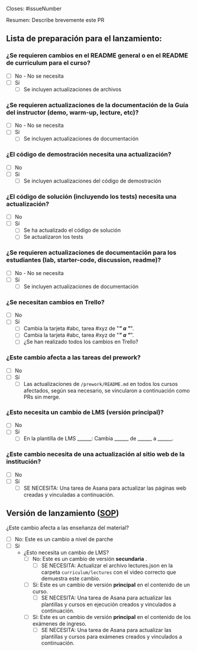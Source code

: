 Closes: #issueNumber

Resumen: Describe brevemente este PR

## Lista de preparación para el lanzamiento:

### ¿Se requieren cambios en el README general o en el README de curriculum para el curso?

- [ ] No - No se necesita
- [ ] Sí
   - [ ] Se incluyen actualizaciones de archivos

### ¿Se requieren actualizaciones de la documentación de la Guía del instructor (demo, warm-up, lecture, etc)?

- [ ] No - No se necesita
- [ ] Sí
   - [ ] Se incluyen actualizaciones de documentación

### ¿El código de demostración necesita una actualización?

- [ ] No
- [ ] Sí
  - [ ] Se incluyen actualizaciones del código de demostración

### ¿El código de solución (incluyendo los tests) necesita una actualización?

- [ ] No
- [ ] Sí
  - [ ] Se ha actualizado el código de solución
  - [ ] Se actualizaron los tests

### ¿Se requieren actualizaciones de documentación para los estudiantes (lab, starter-code, discussion, readme)?

- [ ] No - No se necesita
- [ ] Sí
   - [ ] Se incluyen actualizaciones de documentación

### ¿Se necesitan cambios en Trello? 

- [ ] No
- [ ] Sí
   - [ ] Cambia la tarjeta #abc, tarea #xyz de "_____________" a "_____________".
   - [ ] Cambia la tarjeta #abc, tarea #xyz de "_____________" a "_____________".
   - [ ] ¿Se han realizado todos los cambios en Trello?

### ¿Este cambio afecta a las tareas del prework?

- [ ] No
- [ ] Sí
  - [ ] Las actualizaciones de `/prework/README.md` en todos los cursos afectados, según sea necesario, se vincularon a continuación como PRs sin merge.

### ¿Esto necesita un cambio de LMS (versión principal)?

- [ ] No
- [ ] Sí
  - [ ] En la plantilla de LMS ______: Cambia ______ de ______ a ______.

### ¿Este cambio necesita de una actualización al sitio web de la institución?

- [ ] No
- [ ] Sí
  - [ ] SE NECESITA: Una tarea de Asana para actualizar las páginas web creadas y vinculadas a continuación.

## Versión de lanzamiento ([SOP](https://docs.google.com/document/d/1-uD-9rTuf2yIXX2MMke7T-0jTcN6aC07J6Po2tMNgUo/edit))

¿Este cambio afecta a las enseñanza del material?

- [ ] No: Este es un cambio a nivel de parche
- [ ] Sí
  - ¿Esto necesita un cambio de LMS?
    - [ ] No: Este es un cambio de versión **secundaria** .
      - [ ] SE NECESITA: Actualizar el archivo lectures.json en la carpeta `curriculum/lectures` con el video correcto que demuestra este cambio. 
    - [ ] Sí: Este es un cambio de versión **principal** en el contenido de un curso. 
      - [ ] SE NECESITA: Una tarea de Asana para actualizar las plantillas y cursos en ejecución creados y vinculados a continuación.
    - [ ] Sí: Este es un cambio de versión **principal** en el contenido de los exámenes de ingreso.
      - [ ] SE NECESITA: Una tarea de Asana para actualizar las plantillas y cursos para exámenes creados y vinculados a continuación.